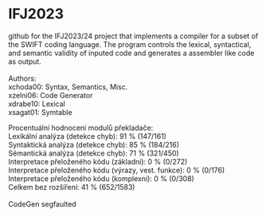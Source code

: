 # IFJ2023  <br />

github for the IFJ2023/24 project that implements a compiler for a subset of the SWIFT coding language. The program controls the lexical, syntactical, and semantic validity of inputed code and generates a assembler like code as output. <br />
<br />
Authors: <br />
xchoda00: Syntax, Semantics, Misc. <br />
xzelni06: Code Generator<br />
xdrabe10: Lexical <br />
xsagat01: Symtable <br />


Procentuální hodnocení modulů překladače: <br />
Lexikální analýza (detekce chyb): 91 % (147/161) <br />
Syntaktická analýza (detekce chyb): 85 % (184/216) <br />
Sémantická analýza (detekce chyb): 71 % (321/450) <br />
Interpretace přeloženého kódu (základní): 0 % (0/272) <br />
Interpretace přeloženého kódu (výrazy, vest. funkce): 0 % (0/176) <br />
Interpretace přeloženého kódu (komplexní): 0 % (0/308) <br />
Celkem bez rozšíření: 41 % (652/1583) <br />
<br />
CodeGen segfaulted 
